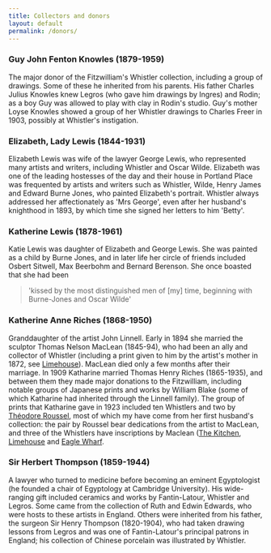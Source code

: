 ```yaml
---
title: Collectors and donors
layout: default
permalink: /donors/
---
```


### Guy John Fenton Knowles (1879-1959)

The major donor of the Fitzwilliam's Whistler collection, including a group of drawings. Some of these he inherited from his parents. His father Charles Julius Knowles knew Legros (who gave him drawings by Ingres) and Rodin; as a boy Guy was allowed to play with clay in Rodin's studio. Guy's mother Loyse Knowles showed a group of her Whistler drawings to Charles Freer in 1903, possibly at Whistler's instigation.



### Elizabeth, Lady Lewis (1844-1931)

Elizabeth Lewis was wife of the lawyer George Lewis, who represented many artists and writers, including Whistler and Oscar Wilde. Elizabeth was one of the leading hostesses of the day and their house in Portland Place was frequented by artists and writers such as Whistler, Wilde, Henry James and Edward Burne Jones, who painted Elizabeth's portrait. Whistler always addressed her affectionately as 'Mrs George', even after her husband's knighthood in 1893, by which time she signed her letters to him 'Betty'.



### Katherine Lewis (1878-1961)

Katie Lewis was daughter of Elizabeth and George Lewis. She was painted as a child by Burne Jones, and in later life her circle of friends included Osbert Sitwell, Max Beerbohm and Bernard Berenson. She once boasted that she had been

> 'kissed by the most distinguished men of [my] time, beginning with Burne-Jones and Oscar Wilde'

### Katherine Anne Riches (1868-1950)

Granddaughter of the artist John Linnell. Early in 1894 she married the sculptor Thomas Nelson MacLean (1845-94), who had been an ally and collector of Whistler (including a print given to him by the artist's mother in 1872, see [Limehouse](london.html#no27)). MacLean died only a few months after their marriage. In 1909 Katharine married Thomas Henry Riches (1865-1935), and between them they made major donations to the Fitzwilliam, including notable groups of Japanese prints and works by William Blake (some of which Katharine had inherited through the Linnell family). The group of prints that Katharine gave in 1923 included ten Whistlers and two by [Théodore Roussel](friendsprints.html#69), most of which my have come from her first husband's collection: the pair by Roussel bear dedications from the artist to MacLean, and three of the Whistlers have inscriptions by Maclean ([The Kitchen](frenchset.html#no12), [Limehouse](london.html#no27) and [Eagle Wharf](london.html#no28).

### Sir Herbert Thompson (1859-1944)

A lawyer who turned to medicine before becoming an eminent Egyptologist (he founded a chair of Egyptology at Cambridge University). His wide-ranging gift included ceramics and works by Fantin-Latour, Whistler and Legros. Some came from the collection of Ruth and Edwin Edwards, who were hosts to these artists in England. Others were inherited from his father, the surgeon Sir Henry Thompson (1820-1904), who had taken drawing lessons from Legros and was one of Fantin-Latour's principal patrons in England; his collection of Chinese porcelain was illustrated by Whistler.
